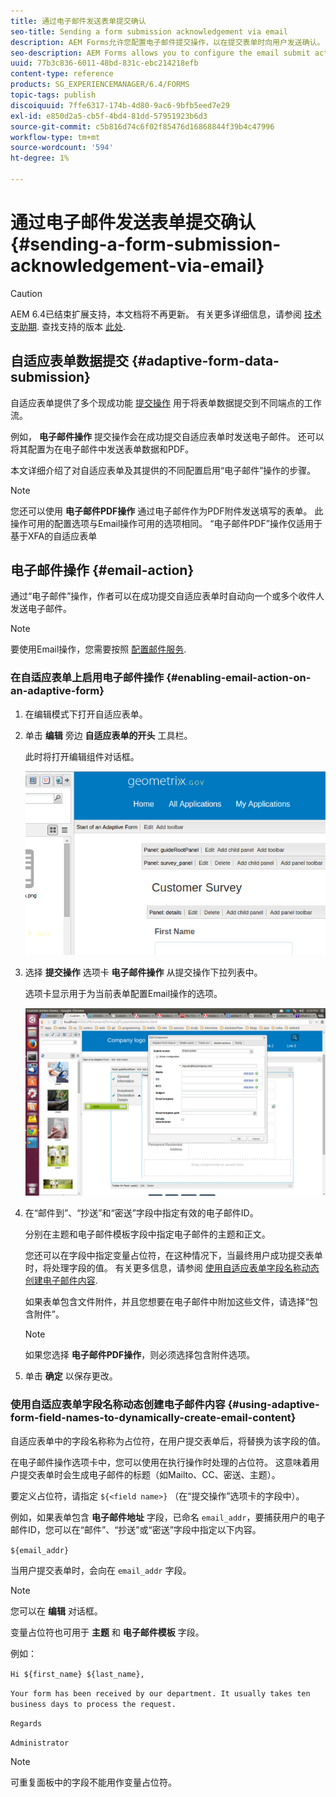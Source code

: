 ```yaml
---
title: 通过电子邮件发送表单提交确认
seo-title: Sending a form submission acknowledgement via email
description: AEM Forms允许您配置电子邮件提交操作，以在提交表单时向用户发送确认。
seo-description: AEM Forms allows you to configure the email submit action that sends an acknowledgement to a user on submitting the form.
uuid: 77b3c836-6011-48bd-831c-ebc214218efb
content-type: reference
products: SG_EXPERIENCEMANAGER/6.4/FORMS
topic-tags: publish
discoiquuid: 7ffe6317-174b-4d80-9ac6-9bfb5eed7e29
exl-id: e850d2a5-cb5f-4bd4-81dd-57951923b6d3
source-git-commit: c5b816d74c6f02f85476d16868844f39b4c47996
workflow-type: tm+mt
source-wordcount: '594'
ht-degree: 1%

---
```


# 通过电子邮件发送表单提交确认 {#sending-a-form-submission-acknowledgement-via-email}

>[!CAUTION]
>
>AEM 6.4已结束扩展支持，本文档将不再更新。 有关更多详细信息，请参阅 [技术支助期](https://helpx.adobe.com/cn/support/programs/eol-matrix.html). 查找支持的版本 [此处](https://experienceleague.adobe.com/docs/).

## 自适应表单数据提交 {#adaptive-form-data-submission}

自适应表单提供了多个现成功能 [提交操作](/help/forms/using/configuring-submit-actions.md) 用于将表单数据提交到不同端点的工作流。

例如， **电子邮件操作** 提交操作会在成功提交自适应表单时发送电子邮件。 还可以将其配置为在电子邮件中发送表单数据和PDF。

本文详细介绍了对自适应表单及其提供的不同配置启用“电子邮件”操作的步骤。

>[!NOTE]
>
>您还可以使用 **电子邮件PDF操作** 通过电子邮件作为PDF附件发送填写的表单。 此操作可用的配置选项与Email操作可用的选项相同。 “电子邮件PDF”操作仅适用于基于XFA的自适应表单

## 电子邮件操作 {#email-action}

通过“电子邮件”操作，作者可以在成功提交自适应表单时自动向一个或多个收件人发送电子邮件。

>[!NOTE]
>
>要使用Email操作，您需要按照 [配置邮件服务](/help/sites-administering/notification.md#configuring-the-mail-service).

### 在自适应表单上启用电子邮件操作 {#enabling-email-action-on-an-adaptive-form}

1. 在编辑模式下打开自适应表单。

1. 单击 **编辑** 旁边 **自适应表单的开头** 工具栏。

   此时将打开编辑组件对话框。

   ![自适应表单的编辑组件对话框](assets/start_of_adp_form.png)

1. 选择 **提交操作** 选项卡 **电子邮件操作** 从提交操作下拉列表中。

   选项卡显示用于为当前表单配置Email操作的选项。

   ![“提交操作”选项卡](assets/dialog.png)

1. 在“邮件到”、“抄送”和“密送”字段中指定有效的电子邮件ID。

   分别在主题和电子邮件模板字段中指定电子邮件的主题和正文。

   您还可以在字段中指定变量占位符，在这种情况下，当最终用户成功提交表单时，将处理字段的值。 有关更多信息，请参阅 [使用自适应表单字段名称动态创建电子邮件内容](/help/forms/using/form-submission-receipt-via-email.md#p-using-adaptive-form-field-names-to-dynamically-create-email-content-p).

   如果表单包含文件附件，并且您想要在电子邮件中附加这些文件，请选择“包含附件”。

   >[!NOTE]
   >
   >如果您选择 **电子邮件PDF操作**，则必须选择包含附件选项。

1. 单击 **确定** 以保存更改。

### 使用自适应表单字段名称动态创建电子邮件内容 {#using-adaptive-form-field-names-to-dynamically-create-email-content}

自适应表单中的字段名称称为占位符，在用户提交表单后，将替换为该字段的值。

在电子邮件操作选项卡中，您可以使用在执行操作时处理的占位符。 这意味着用户提交表单时会生成电子邮件的标题（如Mailto、CC、密送、主题）。

要定义占位符，请指定 `${<field name>}` （在“提交操作”选项卡的字段中）。

例如，如果表单包含 **电子邮件地址** 字段，已命名 `email_addr`，要捕获用户的电子邮件ID，您可以在“邮件”、“抄送”或“密送”字段中指定以下内容。

`${email_addr}`

当用户提交表单时，会向在 `email_addr` 字段。

>[!NOTE]
>
>您可以在 **编辑** 对话框。

变量占位符也可用于 **主题** 和 **电子邮件模板** 字段。

例如：

`Hi ${first_name} ${last_name},`

`Your form has been received by our department. It usually takes ten business days to process the request.`

`Regards`

`Administrator`

>[!NOTE]
>
>可重复面板中的字段不能用作变量占位符。
